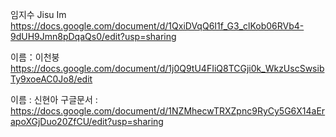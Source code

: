 임지수 Jisu Im https://docs.google.com/document/d/1QxiDVqQ6I1f_G3_clKob06RVb4-9dUH9Jmn8pDqaQs0/edit?usp=sharing

이름：이천붕  https://docs.google.com/document/d/1j0Q9tU4FIiQ8TCGji0k_WkzUscSwsibTy9xoeAC0Jo8/edit

이름 : 신현아 구글문서 : https://docs.google.com/document/d/1NZMhecwTRXZpnc9RyCy5G6X14aErapoXGjDuo20ZfCU/edit?usp=sharing
